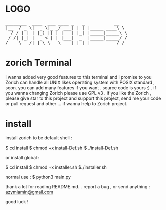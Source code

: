 # LOGO
<pre>
________  ____  ___ ____ _   _           __
|__  / _ \|  _ \|_ _/ ___| | | |_____ ____\ \
  / / | | | |_) || | |   | |_| |_____|_____\ \
 / /| |_| |  _ < | | |___|  _  |_____|_____/ /
/____\___/|_| \_\___\____|_| |_|          /_/
</pre>

# zorich Terminal

i wanna added very good features to this terminal and i promise to you  Zorich
can handle all UNIX likes operating system with POSIX standard  , soon.
you can add many features if you want . source code is yours :) .
if you wanna changing  Zorich please use GPL v3 .
if you like the  Zorich , please give   star to this project and support this project,
send me your code  or  pull request and other ...
if wanna help to Zorich project.

# install

install zorich to be default shell :

$ cd install
$ chmod +x install-Def.sh
$ ./install-Def.sh

or install global :

$ cd install
$ chmod +x installer.sh
$./installer.sh

normal use  :
$ python3  main.py


thank a lot for reading README.md...
report a  bug , or send anything : azymiamin@gmail.com

good luck !
